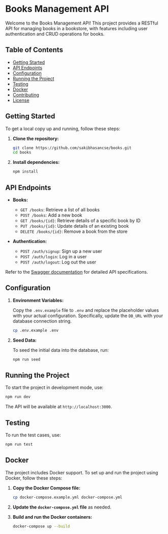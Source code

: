 # Books Management API

Welcome to the Books Management API! This project provides a RESTful API for managing books in a bookstore, with features including user authentication and CRUD operations for books.

## Table of Contents

- [Getting Started](#getting-started)
- [API Endpoints](#api-endpoints)
- [Configuration](#configuration)
- [Running the Project](#running-the-project)
- [Testing](#testing)
- [Docker](#docker)
- [Contributing](#contributing)
- [License](#license)

## Getting Started

To get a local copy up and running, follow these steps:

1. **Clone the repository:**

    ```bash
    git clone https://github.com/sakibhasancse/books.git
    cd books
    ```

2. **Install dependencies:**

    ```bash
    npm install
    ```

## API Endpoints

- **Books:**
  - `GET /books`: Retrieve a list of all books
  - `POST /books`: Add a new book
  - `GET /books/{id}`: Retrieve details of a specific book by ID
  - `PUT /books/{id}`: Update details of an existing book
  - `DELETE /books/{id}`: Remove a book from the store

- **Authentication:**
  - `POST /auth/signup`: Sign up a new user
  - `POST /auth/login`: Log in a user
  - `POST /auth/logout`: Log out the user

Refer to the [Swagger documentation](http://localhost:3000/api-docs) for detailed API specifications.

## Configuration

1. **Environment Variables:**

   Copy the `.env.example` file to `.env` and replace the placeholder values with your actual configuration. Specifically, update the `DB_URL` with your database connection string.

   ```bash
   cp .env.example .env
   ```

2. **Seed Data:**

   To seed the initial data into the database, run:

   ```bash
   npm run seed
   ```

## Running the Project

To start the project in development mode, use:

```bash
npm run dev
```

The API will be available at `http://localhost:3000`.

## Testing

To run the test cases, use:

```bash
npm run test
```

## Docker

The project includes Docker support. To set up and run the project using Docker, follow these steps:

1. **Copy the Docker Compose file:**

   ```bash
   cp docker-compose.example.yml docker-compose.yml
   ```

2. **Update the `docker-compose.yml` file** as needed.

3. **Build and run the Docker containers:**

   ```bash
   docker-compose up --build
   ```

